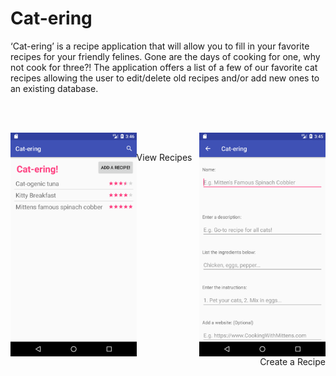 # Cat-ering
‘Cat-ering’ is a recipe application that will allow you to fill in your favorite recipes for your friendly felines. Gone are the days of cooking for one, why not cook for three?! The application offers a list of a few of our favorite cat recipes allowing the user to edit/delete old recipes and/or add new ones to an existing database.

<br><br>
<div class="row">
    <img src="./images/list-view.png" width="40%" height="40%" align="left"/> 
    <img src="./images/create.png" width="40%" height="40%" align="right"/> 
</div> <br>
<p style="text-align:left;"> View Recipes
<span style="float:right;">Create a Recipe</span>
</p>
